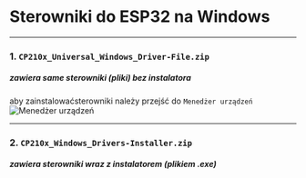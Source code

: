 # Sterowniki do ESP32 na Windows

***

### 1. `CP210x_Universal_Windows_Driver-File.zip `
##### zawiera same sterowniki (pliki) bez instalatora
aby zainstalowaćsterowniki należy przejść do `Menedżer urządzeń`
![Menedżer urządzeń](/image/menedżer-urządzeń.png?raw=true "Employee Data title")

***

### 2. `CP210x_Windows_Drivers-Installer.zip `
##### zawiera sterowniki wraz z instalatorem (plikiem .exe)

